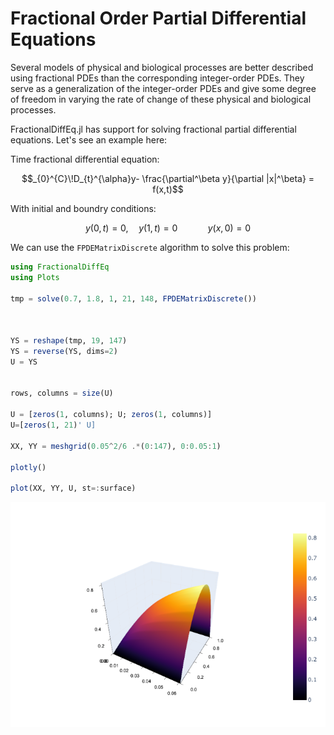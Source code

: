 # Fractional Order Partial Differential Equations

Several models of physical and biological processes are better described using fractional PDEs than the corresponding integer-order PDEs. They serve as a generalization of the integer-order PDEs and give some degree of freedom in varying the rate of change of these physical and biological processes.

FractionalDiffEq.jl has support for solving fractional partial differential equations. Let's see an example here:

Time fractional differential equation:

```math
_{0}^{C}\!D_{t}^{\alpha}y- \frac{\partial^\beta y}{\partial |x|^\beta} = f(x,t)
```

With initial and boundry conditions:

```math
y(0,t) = 0, \quad y(1,t) = 0 \qquad  \quad y(x,0) = 0
```

We can use the ```FPDEMatrixDiscrete``` algorithm to solve this problem:

```julia
using FractionalDiffEq
using Plots

tmp = solve(0.7, 1.8, 1, 21, 148, FPDEMatrixDiscrete())



YS = reshape(tmp, 19, 147)
YS = reverse(YS, dims=2)
U = YS


rows, columns = size(U)

U = [zeros(1, columns); U; zeros(1, columns)]
U=[zeros(1, 21)' U]

XX, YY = meshgrid(0.05^2/6 .*(0:147), 0:0.05:1)

plotly()

plot(XX, YY, U, st=:surface)
```

![Diffusion](./assets/diffusion.png)